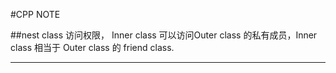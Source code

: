 #CPP NOTE

##nest class
访问权限， Inner class 可以访问Outer class 的私有成员，Inner class 相当于 Outer class 的 friend class.
* * *
